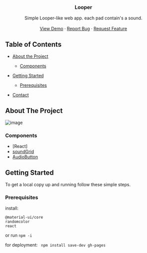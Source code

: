 






<!-- PROJECT SHIELDS -->
<!--
*** I'm using markdown "reference style" links for readability.
*** Reference links are enclosed in brackets [ ] instead of parentheses ( ).
*** See the bottom of this document for the declaration of the reference variables
*** for contributors-url, forks-url, etc. This is an optional, concise syntax you may use.
*** https://www.markdownguide.org/basic-syntax/#reference-style-links
-->


<!-- PROJECT LOGO -->
<br />
<p align="center">
 

  <h3 align="center">Looper</h3>

  <p align="center">
    Simple Looper-like web app. each pad contain's a sound.
    <br />
    <br />
    <a href="https://citrus93.github.io/looper/">View Demo</a>
    ·
    <a href="https://github.com/CiTRuS93/looper/issues">Report Bug</a>
    ·
    <a href="https://github.com/CiTRuS93/looper/issues">Request Feature</a>
  </p>
</p>



<!-- TABLE OF CONTENTS -->
## Table of Contents

* [About the Project](#about-the-project)
  * [Components](#Components)
* [Getting Started](#getting-started)
  
  * [Prerequisites](#prerequisites)
   
* [Contact](#contact)




<!-- ABOUT THE PROJECT -->
## About The Project

![image](https://user-images.githubusercontent.com/13310488/130830079-c537f753-c7ab-459e-a8c5-7b8ad52f1367.png)



### Components

* [React]
* [soundGrid](https://github.com/CiTRuS93/looper/blob/main/src/soundGrid.js)
* [AudioButton](https://github.com/CiTRuS93/looper/blob/main/src/AudioButton.js)



<!-- GETTING STARTED -->
## Getting Started

To get a local copy up and running follow these simple steps.



### Prerequisites
install:
```
@material-ui/core
randomcolor
react
```

or run 
```npm -i ```


for deployment:
``` npm install save-dev gh-pages```




